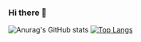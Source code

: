 ### Hi there 👋

<!--
**break-a-leg-908/break-a-leg-908** is a ✨ _special_ ✨ repository because its `README.md` (this file) appears on your GitHub profile.

Here are some ideas to get you started:

- 🔭 I’m currently working on ...
- 🌱 I’m currently learning ...
- 👯 I’m looking to collaborate on ...
- 🤔 I’m looking for help with ...
- 💬 Ask me about ...
- 📫 How to reach me: ...
- 😄 Pronouns: ...
- ⚡ Fun fact: ...
-->
![Anurag's GitHub stats](https://github-readme-stats.vercel.app/api?username=break-a-leg-908&show_icons=true&theme=radical)
[![Top Langs](https://github-readme-stats.vercel.app/api/top-langs/?username=break-a-leg-908&layout=compact)](https://github.com/anuraghazra/github-readme-stats)
